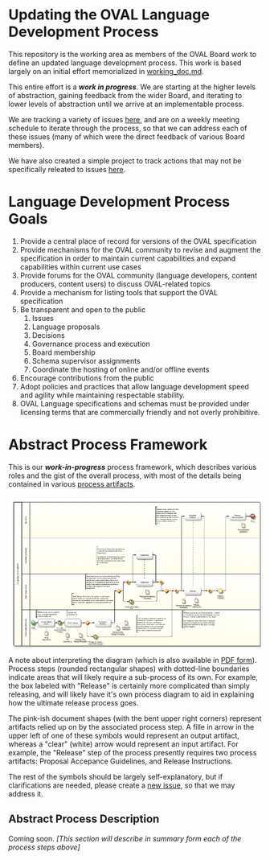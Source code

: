 # Updating the OVAL Language Development Process
This repository is the working area as members of the OVAL Board work to define an updated language development process. This work is based largely on an initial effort memorialized in [working_doc.md](https://github.com/CISecurity/oval-governance-update/blob/master/working_doc.md).

This entire effort is a ***work in progress***. We are starting at the higher levels of abstraction, gaining feedback from the wider Board, and iterating to lower levels of abstraction until we arrive at an implementable process.

We are tracking a variety of issues [here](https://github.com/CISecurity/oval-governance-update/issues), and are on a weekly meeting schedule to iterate through the process, so that we can address each of these issues (many of which were the direct feedback of various Board members).

We have also created a simple project to track actions that may not be specifically releated to issues [here](https://github.com/CISecurity/oval-governance-update/projects/1).

# Language Development Process Goals
1. Provide a central place of record for versions of the OVAL specification
2. Provide mechanisms for the OVAL community to revise and augment the specification in order to maintain current capabilities and expand capabilities within current use cases
3. Provide forums for the OVAL community (language developers, content producers, content users) to discuss OVAL-related topics
4. Provide a mechanism for listing tools that support the OVAL specification
6. Be transparent and open to the public
    1. Issues
    2. Language proposals
    3. Decisions
    4. Governance process and execution
    5. Board membership
    6. Schema supervisor assignments
    7. Coordinate the hosting of online and/or offline events
7. Encourage contributions from the public
8. Adopt policies and practices that allow language development speed and agility while maintaining respectable stability.
9. OVAL Language specifications and schemas must be provided under licensing terms that are commercially friendly and not overly prohibitive.

# Abstract Process Framework

This is our ***work-in-progress*** process framework, which describes various roles and the gist of the overall process, with most of the details being contained in various [process artifacts](https://github.com/CISecurity/oval-governance-update/process_artifacts). 

![Process Diagram](https://raw.githubusercontent.com/CISecurity/oval-governance-update/master/graphics/png/language_mod_process.png)

A note about interpreting the diagram (which is also available in [PDF form](https://github.com/CISecurity/oval-governance-update/raw/master/graphics/pdf/language_mod_process.pdf)). Process steps (rounded rectangular shapes) with dotted-line boundaries indicate areas that will likely require a sub-process of its own. For example, the box labeled with "Release" is certainly more complicated than simply releasing, and will likely have it's own process diagram to aid in explaining how the ultimate release process goes.

The pink-ish document shapes (with the bent upper right corners) represent artifacts relied up on by the associated process step. A fille in arrow in the upper left of one of these symbols would represent an output artifact, whereas a "clear" (white) arrow would represent an input artifact. For example, the "Release" step of the process presently requires two process artifacts: Proposal Accepance Guidelines, and Release Instructions.

The rest of the symbols should be largely self-explanatory, but if clarifications are needed, please create a [new issue](https://github.com/CISecurity/oval-governance-update/issues/new), so that we may address it.

## Abstract Process Description
Coming soon. *[This section will describe in summary form each of the process steps above]*
